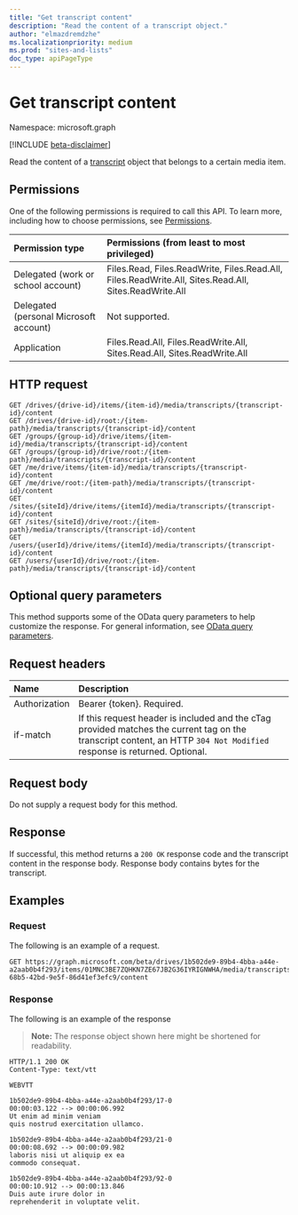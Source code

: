 ```yaml
---
title: "Get transcript content"
description: "Read the content of a transcript object."
author: "elmazdremdzhe"
ms.localizationpriority: medium
ms.prod: "sites-and-lists"
doc_type: apiPageType
---
```


# Get transcript content
Namespace: microsoft.graph

[!INCLUDE [beta-disclaimer](../../includes/beta-disclaimer.md)]

Read the content of a [transcript](../resources/transcript.md) object that belongs to a certain media item. 

## Permissions
One of the following permissions is required to call this API. To learn more, including how to choose permissions, see [Permissions](/graph/permissions-reference).

|Permission type|Permissions (from least to most privileged)|
|:---|:---|
|Delegated (work or school account)|Files.Read, Files.ReadWrite, Files.Read.All, Files.ReadWrite.All, Sites.Read.All, Sites.ReadWrite.All|
|Delegated (personal Microsoft account) | Not supported.    |
|Application|Files.Read.All, Files.ReadWrite.All, Sites.Read.All, Sites.ReadWrite.All|

## HTTP request

<!-- {
  "blockType": "ignored"
}
-->
``` http
GET /drives/{drive-id}/items/{item-id}/media/transcripts/{transcript-id}/content
GET /drives/{drive-id}/root:/{item-path}/media/transcripts/{transcript-id}/content
GET /groups/{group-id}/drive/items/{item-id}/media/transcripts/{transcript-id}/content
GET /groups/{group-id}/drive/root:/{item-path}/media/transcripts/{transcript-id}/content
GET /me/drive/items/{item-id}/media/transcripts/{transcript-id}/content
GET /me/drive/root:/{item-path}/media/transcripts/{transcript-id}/content
GET /sites/{siteId}/drive/items/{itemId}/media/transcripts/{transcript-id}/content
GET /sites/{siteId}/drive/root:/{item-path}/media/transcripts/{transcript-id}/content
GET /users/{userId}/drive/items/{itemId}/media/transcripts/{transcript-id}/content
GET /users/{userId}/drive/root:/{item-path}/media/transcripts/{transcript-id}/content
```

## Optional query parameters
This method supports some of the OData query parameters to help customize the response. For general information, see [OData query parameters](/graph/query-parameters).

## Request headers
|Name|Description|
|:---|:---|
|Authorization|Bearer {token}. Required.|
|if-match| If this request header is included and the cTag provided matches the current tag on the transcript content, an HTTP `304 Not Modified` response is returned. Optional.|

## Request body
Do not supply a request body for this method.

## Response

If successful, this method returns a `200 OK` response code and the transcript content in the response body.
Response body contains bytes for the transcript. 

## Examples

### Request
The following is an example of a request.
<!-- {
  "blockType": "request",
  "name": "get_transcript_content"
}
-->
``` http
GET https://graph.microsoft.com/beta/drives/1b502de9-89b4-4bba-a44e-a2aab0b4f293/items/01MNC3BE7ZQHKN7ZE67JB2G36IYRIGNWHA/media/transcripts/9415fe71-68b5-42bd-9e5f-86d41ef3efc9/content
```

### Response
The following is an example of the response
>**Note:** The response object shown here might be shortened for readability.
<!-- {
  "blockType": "response",
  "truncated": true,
  "@odata.type": "stream"
}
-->
``` http
HTTP/1.1 200 OK
Content-Type: text/vtt

WEBVTT

1b502de9-89b4-4bba-a44e-a2aab0b4f293/17-0
00:00:03.122 --> 00:00:06.992
Ut enim ad minim veniam
quis nostrud exercitation ullamco.

1b502de9-89b4-4bba-a44e-a2aab0b4f293/21-0
00:00:08.692 --> 00:00:09.982
laboris nisi ut aliquip ex ea
commodo consequat.

1b502de9-89b4-4bba-a44e-a2aab0b4f293/92-0
00:00:10.912 --> 00:00:13.846
Duis aute irure dolor in
reprehenderit in voluptate velit.
```

